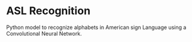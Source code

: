 # ASL Recognition

Python model to recognize alphabets in American sign Language using a Convolutional Neural Network.
